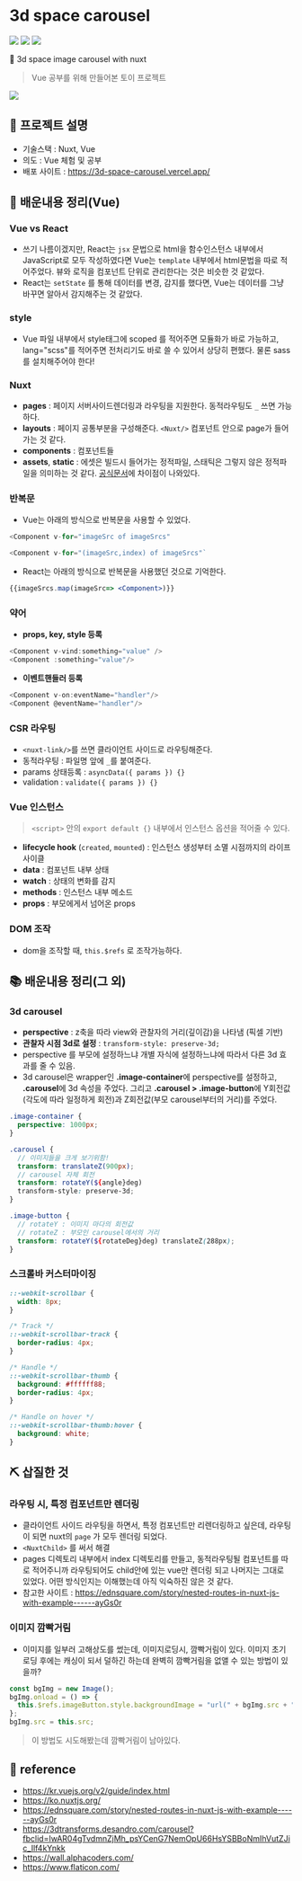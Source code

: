 # 3d space carousel

![](https://img.shields.io/badge/-Vue-4FC08D?&logo=Vue.js&logoColor=white)
![](https://img.shields.io/badge/-Nuxt-00C58E?&logo=Nuxt.js&logoColor=white)
![](https://img.shields.io/badge/-Vercel-000000?&logo=Vercel&logoColor=white)

🌌 3d space image carousel with nuxt

> Vue 공부를 위해 만들어본 토이 프로젝트

![](./images/preview-raw.gif)

## 📝 프로젝트 설명

- 기술스택 : Nuxt, Vue
- 의도 : Vue 체험 및 공부
- 배포 사이트 : https://3d-space-carousel.vercel.app/

## 📙 배운내용 정리(Vue)

### Vue vs React

- 쓰기 나름이겠지만, React는 `jsx` 문법으로 html을 함수인스턴스 내부에서 JavaScript로 모두 작성하였다면 Vue는 `template` 내부에서 html문법을 따로 적어주었다. 뷰와 로직을 컴포넌트 단위로 관리한다는 것은 비슷한 것 같았다.
- React는 `setState` 를 통해 데이터를 변경, 감지를 했다면, Vue는 데이터를 그냥 바꾸면 알아서 감지해주는 것 같았다.

### style

- Vue 파일 내부에서 style태그에 scoped 를 적어주면 모듈화가 바로 가능하고, lang="scss"를 적어주면 전처리기도 바로 쓸 수 있어서 상당히 편했다. 물론 sass를 설치해주어야 한다!

### Nuxt

- **pages** : 페이지 서버사이드렌더링과 라우팅을 지원한다. 동적라우팅도 `_` 쓰면 가능하다.
- **layouts** : 페이지 공통부분을 구성해준다. `<Nuxt/>` 컴포넌트 안으로 page가 들어가는 것 같다.
- **components** : 컴포넌트들
- **assets**, **static** : 에셋은 빌드시 들어가는 정적파일, 스태틱은 그렇지 않은 정적파일을 의미하는 것 같다. [공식문서](https://ko.nuxtjs.org/guide/assets/)에 차이점이 나와있다.

### 반복문

- Vue는 아래의 방식으로 반복문을 사용할 수 있었다.

```js
<Component v-for="imageSrc of imageSrcs"
```

```js
<Component v-for="(imageSrc,index) of imageSrcs"`
```

- React는 아래의 방식으로 반복문을 사용했던 것으로 기억한다.

```jsx
{{imageSrcs.map(imageSrc=> <Component>)}}
```

### 약어

- **props, key, style 등록**

```js
<Component v-vind:something="value" />
<Component :something="value"/>
```

- **이벤트핸들러 등록**

```js
<Component v-on:eventName="handler"/>
<Component @eventName="handler"/>
```

### CSR 라우팅

- `<nuxt-link/>`를 쓰면 클라이언트 사이드로 라우팅해준다.
- 동적라우팅 : 파일명 앞에 `_`를 붙여준다.
- params 상태등록 : `asyncData({ params }) {}`
- validation : `validate({ params }) {}`

### Vue 인스턴스

> `<script>` 안의 `export default {}` 내부에서 인스턴스 옵션을 적어줄 수 있다.

- **lifecycle hook** (`created`, `mounted`) : 인스턴스 생성부터 소멸 시점까지의 라이프사이클
- **data** : 컴포넌트 내부 상태
- **watch** : 상태의 변화를 감지
- **methods** : 인스턴스 내부 메소드
- **props** : 부모에게서 넘어온 props

### DOM 조작

- dom을 조작할 때, `this.$refs` 로 조작가능하다.

## 📚 배운내용 정리(그 외)

### 3d carousel

- **perspective** : z축을 따라 view와 관찰자의 거리(깊이감)을 나타냄 (픽셀 기반)
- **관찰자 시점 3d로 설정** : `transform-style: preserve-3d;`
- perspective 를 부모에 설정하느냐 개별 자식에 설정하느냐에 따라서 다른 3d 효과를 줄 수 있음.
- 3d carousel은 wrapper인 **.image-container**에 perspective를 설정하고, **.carousel**에 3d 속성을 주었다. 그리고 **.carousel > .image-button**에 Y회전값(각도에 따라 일정하게 회전)과 Z회전값(부모 carousel부터의 거리)를 주었다.

```scss
.image-container {
  perspective: 1000px;
}

.carousel {
  // 이미지들을 크게 보기위함!
  transform: translateZ(900px);
  // carousel 자체 회전
  transform: rotateY(${angle}deg)
  transform-style: preserve-3d;
}

.image-button {
  // rotateY : 이미지 마다의 회전값
  // rotateZ : 부모인 carousel에서의 거리
  transform: rotateY(${rotateDeg}deg) translateZ(288px);
}
```

### 스크롤바 커스터마이징

```css
::-webkit-scrollbar {
  width: 8px;
}

/* Track */
::-webkit-scrollbar-track {
  border-radius: 4px;
}

/* Handle */
::-webkit-scrollbar-thumb {
  background: #ffffff88;
  border-radius: 4px;
}

/* Handle on hover */
::-webkit-scrollbar-thumb:hover {
  background: white;
}
```

## ⛏️ 삽질한 것

### 라우팅 시, 특정 컴포넌트만 렌더링

- 클라이언트 사이드 라우팅을 하면서, 특정 컴포넌트만 리렌더링하고 싶은데, 라우팅이 되면 nuxt의 `page` 가 모두 렌더링 되었다.
- `<NuxtChild>` 를 써서 해결
- pages 디렉토리 내부에서 index 디렉토리를 만들고, 동적라우팅될 컴포넌트를 따로 적어주니까 라우팅되어도 child안에 있는 vue만 렌더링 되고 나머지는 그대로 있었다. 어떤 방식인지는 이해했는데 아직 익숙하진 않은 것 같다.
- 참고한 사이트 : https://ednsquare.com/story/nested-routes-in-nuxt-js-with-example------ayGs0r

### 이미지 깜빡거림

- 이미지를 일부러 고해상도를 썼는데, 이미지로딩시, 깜빡거림이 있다. 이미지 초기로딩 후에는 캐싱이 되서 덜하긴 하는데 완벽히 깜빡거림을 없앨 수 있는 방법이 있을까?

```ts
const bgImg = new Image();
bgImg.onload = () => {
  this.$refs.imageButton.style.backgroundImage = "url(" + bgImg.src + ")";
};
bgImg.src = this.src;
```

> 이 방법도 시도해봤는데 깜빡거림이 남아있다.

## 🔗 reference

- https://kr.vuejs.org/v2/guide/index.html
- https://ko.nuxtjs.org/
- https://ednsquare.com/story/nested-routes-in-nuxt-js-with-example------ayGs0r
- https://3dtransforms.desandro.com/carousel?fbclid=IwAR04gTvdmnZjMh_psYCenG7NemOpU66HsYSBBoNmIhVutZJic_Ilf4kYnkk
- https://wall.alphacoders.com/
- https://www.flaticon.com/
